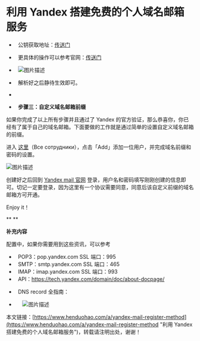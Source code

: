 # 利用 Yandex 搭建免费的个人域名邮箱服务

-   公钥获取地址：[传送门](https://connect.yandex.com/portal/admin/customization/mail)

<!---->

-   更具体的操作可以参考官网：[传送门](https://yandex.com/support/connect/dns/dkim.html?form-org_id=2765523&form-v=0)

<!---->

-   ![图片描述](https://p3-juejin.byteimg.com/tos-cn-i-k3u1fbpfcp/dfd3a810a6024cb992285eccb663ee3b~tplv-k3u1fbpfcp-zoom-1.image)

-   解析好之后静待生效即可。
-   

-   **步骤三：自定义域名邮箱前缀**

如果你完成了以上所有步骤并且通过了 Yandex 的官方验证，那么恭喜你，你已经有了属于自己的域名邮箱。下面要做的工作就是通过简单的设置自定义域名邮箱的前缀。

进入 [这里](https://connect.yandex.com/portal/admin/departments/1)（Все сотрудники），点击「Add」添加一位用户，并完成域名前缀和密码的设置。




![图片描述](https://p3-juejin.byteimg.com/tos-cn-i-k3u1fbpfcp/ea84115c5ab84c6aaac8a3d66772a61b~tplv-k3u1fbpfcp-zoom-1.image)


创建好之后回到 [Yandex mail 官网](https://mail.yandex.com/) 登录，用户名和密码填写刚刚创建的信息即可。切记一定要登录，因为这里有一个协议需要同意，同意后该自定义前缀的域名邮箱方可开通。

Enjoy it！

**
**

**补充内容**

配置中，如果你需要用到这些资讯，可以参考

-   POP3：pop.yandex.com SSL 端口：995
-   SMTP：smtp.yandex.com SSL 端口：465
-   IMAP：imap.yandex.com SSL 端口：993
-   API：<https://tech.yandex.com/domain/doc/about-docpage/>

<!---->

-   DNS record 全指南：


<!---->

-   
    ![图片描述](https://p3-juejin.byteimg.com/tos-cn-i-k3u1fbpfcp/470cf44441c9434495f7e3516ad2528a~tplv-k3u1fbpfcp-zoom-1.image)

本文链接：[https://www.henduohao.com/a/yandex-mail-register-method](https://www.henduohao.com/a/yandex-mail-register-method "利用 Yandex 搭建免费的个人域名邮箱服务")，转载请注明出处，谢谢！